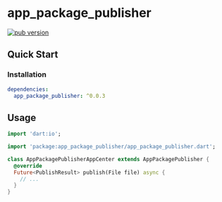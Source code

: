 # app_package_publisher

[![pub version][pub-image]][pub-url]

[pub-image]: https://img.shields.io/pub/v/app_package_publisher.svg
[pub-url]: https://pub.dev/packages/app_package_publisher

## Quick Start

### Installation

```yaml
dependencies:
  app_package_publisher: ^0.0.3
```

## Usage

```dart
import 'dart:io';

import 'package:app_package_publisher/app_package_publisher.dart';

class AppPackagePublisherAppCenter extends AppPackagePublisher {
  @override
  Future<PublishResult> publish(File file) async {
    // ...
  }
}
```
